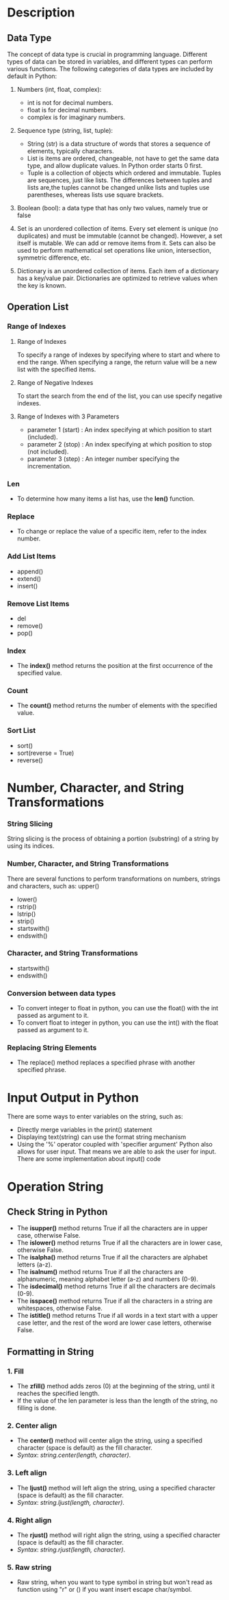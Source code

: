 # Description

## **Data Type**

The concept of data type is crucial in programming language.
Different types of data can be stored in variables, and different types can perform various functions.
The following categories of data types are included by default in Python:

1. Numbers (int, float, complex):

   -	int is not for decimal numbers.
   -	float is for decimal numbers.
   - complex is for imaginary numbers.

2. Sequence type (string, list, tuple):

    - String (str) is  a data structure of words that stores a sequence of elements, typically characters.
    - List  is items are ordered, changeable, not have to get the same data type, and allow duplicate values. In Python order starts 0 first.
    - Tuple is a collection of objects which ordered and immutable. Tuples are sequences, just like lists. The differences between tuples and lists are,the tuples cannot     be changed unlike lists and tuples use parentheses, whereas lists use square brackets.

3. Boolean (bool): a data type that has only two values, namely true or false

4. Set is an unordered collection of items. Every set element is unique (no duplicates) and must be immutable (cannot be changed).
   However, a set itself is mutable. We can add or remove items from it.
   Sets can also be used to perform mathematical set operations like union, intersection, symmetric difference, etc.

5. Dictionary is an unordered collection of items. Each item of a dictionary has a key/value pair.
   Dictionaries are optimized to retrieve values when the key is known.

## Operation List

### **Range of Indexes**
1. Range of Indexes
   
   To specify a range of indexes by specifying where to start and where to end the range. When specifying a range, the return value will be a new list with the specified items.

2. Range of Negative Indexes

   To start the search from the end of the list, you can use specify negative indexes.

3. Range of Indexes with 3 Parameters
   - parameter 1 (start) : An index specifying at which position to start (included).
   - parameter 2 (stop) : An index specifying at which position to stop (not included).
   - parameter 3 (step) : An integer number specifying the incrementation.

### **Len**

   - To determine how many items a list has, use the **len()** function.

### **Replace**
- To change or replace the value of a specific item, refer to the index number.

### **Add List Items**
- append()
- extend()
- insert()

### **Remove List Items**
- del
- remove()
- pop()

### **Index**
- The **index()** method returns the position at the first occurrence of the specified value.

### **Count**
- The **count()** method returns the number of elements with the specified value.

### **Sort List**
- sort()
- sort(reverse = True)
- reverse()

# Number, Character, and String Transformations

### **String Slicing**
String slicing is the process of obtaining a portion (substring) of a string by using its indices.

### **Number, Character, and String Transformations**
There are several functions to perform transformations on numbers, strings and characters, such as:
upper()
- lower()
- rstrip()
- lstrip()
- strip()
- startswith()
- endswith()

### **Character, and String Transformations**
- startswith()
- endswith()

### **Conversion between data types**
- To convert integer to float in python, you can use the float() with the int passed as argument to it.
- To convert float to integer in python, you can use the int() with the float passed as argument to it.

### **Replacing String Elements**
- The replace() method replaces a specified phrase with another specified phrase.

# Input Output in Python
There are some ways to enter variables on the string, such as:
- Directly merge variables in the print() statement
- Displaying text(string) can use the format string mechanism
- Using the '%' operator coupled with 'specifier argument' 
Python also allows for user input. That means we are able to ask the user for input. 
There are some implementation about input() code

# Operation String 

## Check String in Python
- The **isupper()** method returns True if all the characters are in upper case, otherwise False.
- The **islower()** method returns True if all the characters are in lower case, otherwise False.
- The **isalpha()** method returns True if all the characters are alphabet letters (a-z).
- The **isalnum()** method returns True if all the characters are alphanumeric, meaning alphabet letter (a-z) and numbers (0-9).
- The **isdecimal()** method returns True if all the characters are decimals (0-9).
- The **isspace()** method returns True if all the characters in a string are whitespaces, otherwise False.
- The **istitle()** method returns True if all words in a text start with a upper case letter, and the rest of the word are lower case letters, otherwise False.

## Formatting in String
### 1.	Fill
- The **zfill()** method adds zeros (0) at the beginning of the string, until it reaches the specified length.
- If the value of the len parameter is less than the length of the string, no filling is done.
### 2.	Center align
- The **center()** method will center align the string, using a specified character (space is default) as the fill character. 
- _Syntax_: _string.center(length, character)_.
### 3.	Left align
- The **ljust()** method will left align the string, using a specified character (space is default) as the fill character.
- _Syntax_: _string.ljust(length, character)_.
### 4.	Right align
- The **rjust()** method will right align the string, using a specified character (space is default) as the fill character.
- _Syntax_: _string.rjust(length, character)_.
### 5.	Raw string
- Raw string, when you want to type symbol in string but won't read as function using "r" or (\) if you want insert escape char/symbol.

